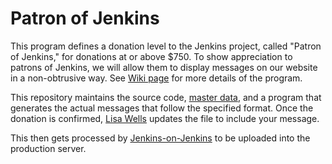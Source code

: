 Patron of Jenkins
=================

This program defines a donation level to the Jenkins project, called "Patron of Jenkins," for donations at or above $750.
To show appreciation to patrons of Jenkins, we will allow them to display messages on our website in a non-obtrusive way.
See [Wiki page](https://wiki.jenkins-ci.org/display/JENKINS/Patron+of+Jenkins+program) for more details of the program.

This repository maintains the source code, [master data](messages.xml), and a program that generates the actual messages
that follow the specified format. Once the donation is confirmed, [Lisa Wells](https://github.com/lisawells/) updates
the file to include your message.

This then gets processed by [Jenkins-on-Jenkins](https://ci.jenkins-ci.org/view/Infrastructure/job/infra_patron_messages/)
to be uploaded into the production server.
